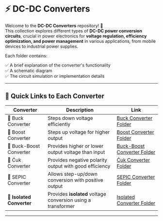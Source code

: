 # ⚡ DC-DC Converters

Welcome to the **DC-DC Converters** repository! 🔋  
This collection explores different types of **DC-DC power conversion circuits**, crucial in power electronics for **voltage regulation, efficiency optimization, and power management** in various applications, from mobile devices to industrial power supplies.

Each folder contains:

✅ A brief explanation of the converter's functionality  
✅ A schematic diagram  
✅ The circuit simulation or implementation details  

---

## 📂 Quick Links to Each Converter

| Converter | Description | Link |
|--|--|--|
| 🔽 Buck Converter | Steps down voltage efficiently | [Buck Converter Folder](./Buck_Converter) |
| 🔼 Boost Converter | Steps up voltage for higher output | [Boost Converter Folder](./Boost_Converter) |
| 🔄 Buck-Boost Converter | Provides higher or lower output voltage than input | [Buck-Boost Converter Folder](./Buck-Boost_Converter) |
| 🔄 Ćuk Converter | Provides negative polarity output with good efficiency | [Ćuk Converter Folder](./Cuk_Converter) |
| 🔄 SEPIC Converter | Allows step-up/down conversion with positive output | [SEPIC Converter Folder](./SEPIC_Converter) |
| 🔌 **Isolated Converter** | Provides **isolated** voltage conversion using a transformer | [Isolated Converter Folder](./Isolated_Converter) |

---

